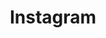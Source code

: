 ---
title: "Instagram"
weight: 5
description: "My candid social platform of choice!"
link: "https://www.instagram.com/yash_patel14"
---
